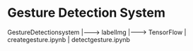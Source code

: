 # Gesture Detection System

GestureDetectionsystem
|---> labelImg
|---> TensorFlow
| creategesture.ipynb
| detectgesture.ipynb
